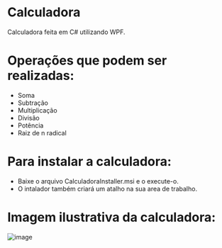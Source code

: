 # Calculadora

Calculadora feita em C# utilizando WPF.

# Operações que podem ser realizadas:
  * Soma
  * Subtração
  * Multiplicação
  * Divisão
  * Potência
  * Raiz de n radical

# Para instalar a calculadora:
  * Baixe o arquivo CalculadoraInstaller.msi e o execute-o.
  * O intalador também criará um atalho na sua area de trabalho.

# Imagem ilustrativa da calculadora:

![image](https://github.com/user-attachments/assets/1e790c1d-8e97-4bb7-b00c-9d27630b769c)

